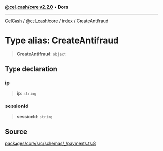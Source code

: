[**@cel_cash/core v2.2.0**](../../README.md) • **Docs**

***

[CelCash](../../../../packages.md) / [@cel\_cash/core](../../README.md) / [index](../README.md) / CreateAntifraud

# Type alias: CreateAntifraud

> **CreateAntifraud**: `object`

## Type declaration

### ip

> **ip**: `string`

### sessionId

> **sessionId**: `string`

## Source

[packages/core/src/schemas/\_/payments.ts:8](https://github.com/Pyxlab/celcash/blob/b57c7034bd65dcd5b083f272f9cfe6cc4ff73f7b/packages/core/src/schemas/_/payments.ts#L8)
